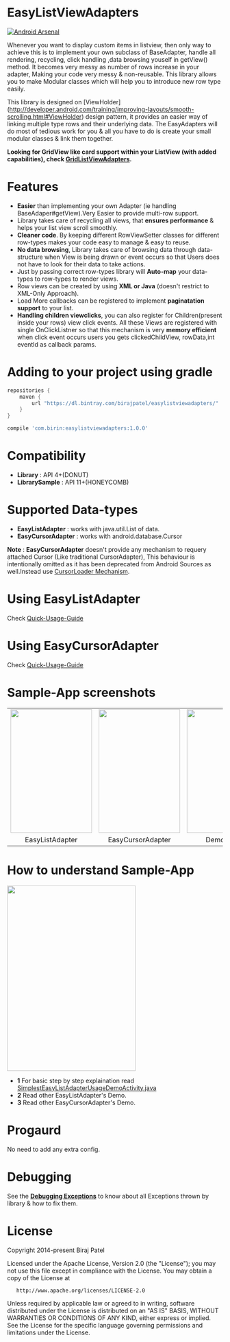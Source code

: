 EasyListViewAdapters
====================

[![Android Arsenal](https://img.shields.io/badge/Android%20Arsenal-EasyListViewAdapters-brightgreen.svg?style=flat)](https://android-arsenal.com/details/1/1034)

Whenever you want to display custom items in listview, then only way to achieve this is to implement your own subclass of BaseAdapter, handle all rendering, recycling, click handling ,data browsing youself in getView() method. It becomes very messy as number of rows increase in your adapter, Making your code very messy & non-reusable. This library allows you to make Modular classes which will help you to introduce new row type easily.

This library is designed on [ViewHolder] (http://developer.android.com/training/improving-layouts/smooth-scrolling.html#ViewHolder) design pattern, it provides an easier way of linking multiple type rows and their underlying data. The EasyAdapters will do most of tedious work for you & all you have to do is create your small modular classes & link them together. 

**Looking for GridView like card support within your ListView (with added capabilities), check [GridListViewAdapters](https://github.com/birajpatel/GridListViewAdapters).**

Features
========

* **Easier** than implementing your own Adapter (ie handling BaseAdaper#getView).Very Easier to provide multi-row support.
* Library takes care of recycling all views, that **ensures performance** & helps your list view scroll smoothly.
* **Cleaner code**. By keeping different RowViewSetter classes for different row-types makes your code easy to manage & easy to reuse.
* **No data browsing**, Library takes care of browsing data through data-structure when View is being drawn or event occurs so that Users does not have to look for their data to take actions.
* Just by passing correct row-types library will **Auto-map** your data-types to row-types to render views.
* Row views can be created by using **XML or Java** (doesn't restrict to XML-Only Approach).
* Load More callbacks can be registered to implement **paginatation support** to your list.
* **Handling children viewclicks**, you can also register for Children(present inside your rows) view click events. All these Views are registered with single OnClickListner so that this mechanism is very **memory efficient** when click event occurs users you gets clickedChildView, rowData,int eventId as callback params.

Adding to your project using gradle
============
```groovy
repositories {
    maven {
        url "https://dl.bintray.com/birajpatel/easylistviewadapters/"
    }
}
```
```groovy
compile 'com.birin:easylistviewadapters:1.0.0'
```


Compatibility
=========
* **Library** : API 4+(DONUT)
* **LibrarySample** : API 11+(HONEYCOMB)

Supported Data-types
====================
* **EasyListAdapter** : works with java.util.List of data.
* **EasyCursorAdapter** : works with android.database.Cursor

**Note** : **EasyCursorAdapter** doesn't provide any mechanism to requery attached Cursor (Like traditional CursorAdapter), This behaviour is intentionally omitted as it has been deprecated from Android Sources as well.Instead use [CursorLoader Mechanism](https://developer.android.com/training/load-data-background/setup-loader.html).

Using EasyListAdapter
=====

Check [Quick-Usage-Guide](/Extras/Documentations/EasyListAdapterQuickUsageGuide.md)

Using EasyCursorAdapter
=====

Check [Quick-Usage-Guide](/Extras/Documentations/EasyCursorAdapterQuickUsageGuide.md)

Sample-App screenshots
====================

<table align= 'center' border = "0">
<tr>
<td><img src='./Extras/Images/Screenshots/2.png' width='190' height='288' /></td>
<td><img src='./Extras/Images/Screenshots/3.png' width='190' height='288' /></td>
<td><img src='./Extras/Images/Screenshots/4.png' width='190' height='288' /></td>
</tr>
<tr>
<td align = 'center' >EasyListAdapter</td>
<td align = 'center'>EasyCursorAdapter</td>
<td align = 'center'>Demo Screen</td>
</tr>
</table>


How to understand Sample-App
====================

<img src='./Extras/Documentations/steps.png' width='300' height='432' />

* **1** For basic step by step explaination read [SimplestEasyListAdapterUsageDemoActivity.java](https://github.com/birajpatel/EasyListViewAdapters/blob/master/Studio/EasyListViewAdaptersDemo/app/src/main/java/com/birin/easylistadapter/demo1/SimplestEasyListAdapterUsageDemoActivity.java)
* **2** Read other EasyListAdapter's Demo.
* **3** Read other EasyCursorAdapter's Demo.

Progaurd
========
No need to add any extra config.

Debugging 
=========

See the **[Debugging Exceptions](/Extras/Documentations/debugging_exceptions.md)** to know about all Exceptions thrown by library & how to fix them.

License
=======
   Copyright 2014-present Biraj Patel

   Licensed under the Apache License, Version 2.0 (the "License");
   you may not use this file except in compliance with the License.
   You may obtain a copy of the License at

       http://www.apache.org/licenses/LICENSE-2.0

   Unless required by applicable law or agreed to in writing, software
   distributed under the License is distributed on an "AS IS" BASIS,
   WITHOUT WARRANTIES OR CONDITIONS OF ANY KIND, either express or implied.
   See the License for the specific language governing permissions and
   limitations under the License.

